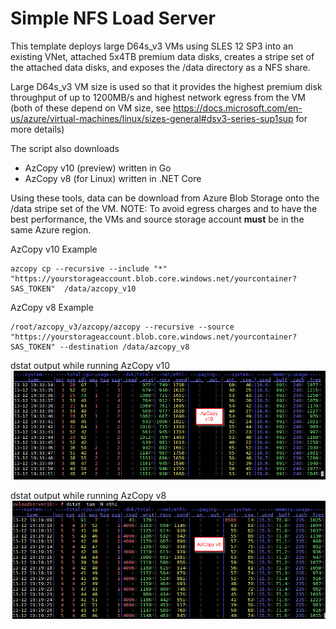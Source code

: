 # Simple NFS Load Server
This template deploys large D64s_v3 VMs using SLES 12 SP3 into an existing VNet, attached 5x4TB premium data disks, creates a stripe set of the attached data disks, and exposes the /data directory as a NFS share.

Large D64s_v3 VM size is used so that it provides the highest premium disk throughput of up to 1200MB/s and highest network egress from the VM (both of these depend on VM size, see https://docs.microsoft.com/en-us/azure/virtual-machines/linux/sizes-general#dsv3-series-sup1sup for more details)

The script also downloads
* AzCopy v10 (preview) written in Go
* AzCopy v8 (for Linux) written in .NET Core

Using these tools, data can be download from Azure Blob Storage onto the /data stripe set of the VM. NOTE: To avoid egress charges and to have the best performance, the VMs and source storage account __must__ be in the same Azure region.

AzCopy v10 Example
```
azcopy cp --recursive --include "*" "https://yourstorageaccount.blob.core.windows.net/yourcontainer?SAS_TOKEN"  /data/azcopy_v10
```

AzCopy v8 Example
```
/root/azcopy_v3/azcopy/azcopy --recursive --source "https://yourstorageaccount.blob.core.windows.net/yourcontainer?SAS_TOKEN" --destination /data/azcopy_v8
```

dstat output while running AzCopy v10
![dstat output AzCopy v10](images/dstat-azcopyv10.png)

dstat output while running AzCopy v8
![dstat output AzCopy v8](images/dstat-azcopyv8.png)
